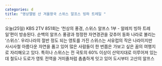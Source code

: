 ```yaml
---
categories: d
title: "영상앨범 산 겨울왕국 스위스 알프스 빙하 트레일 "
---
```

오늘(25일) KBS 2TV  851회는 ‘천상의 풍경, 스위스 알프스 1부 - 알레치 빙하 트레일’편이 방송된다. 순백의 알프스 풍광과 청정한 자연경관을 갖추어 동화 나라로 불리는 ‘스위스’. 우리나라의 절반 정도 되는 영토를 가진 스위스는 서유럽의 작은 나라이지만 사시사철 아름다운 자연을 품고 있어 많은 사람들이 한 번쯤은 가보고 싶은 꿈의 여행지로 자리해오고 있다. 특히나 스위스는 전 국토의 60% 이상이 산악지대로 이루어져 있는데 철도나 도로가 영토 전역을 거미줄처럼 촘촘하게 잇고 있어 도시부터 고산의 알프스